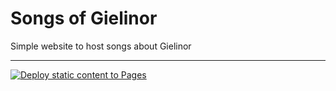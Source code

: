# Songs of Gielinor

Simple website to host songs about Gielinor

-----
[![Deploy static content to Pages](https://github.com/B3CKDOOR/Songs-of-Gielinor/actions/workflows/static.yml/badge.svg)](https://github.com/B3CKDOOR/Songs-of-Gielinor/actions/workflows/static.yml)
